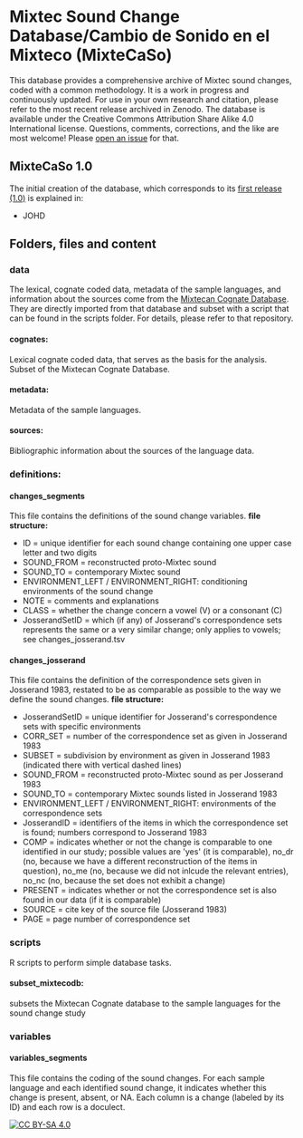 # Mixtec Sound Change Database/Cambio de Sonido en el Mixteco (MixteCaSo)

This database provides a comprehensive archive of Mixtec sound changes, coded with a common methodology. It is a work in progress and continuously updated. For use in your own research and citation, please refer to the most recent release archived in Zenodo. The database is available under the Creative Commons Attribution Share Alike 4.0 International license.
Questions, comments, corrections, and the like are most welcome! Please [open an issue](https://github.com/SAuderset/MixteCaSo/issues/new/choose) for that.


## MixteCaSo 1.0
The initial creation of the database, which corresponds to its [first release (1.0)](https://github.com/SAuderset/mixtecan-cognate-database/releases/tag/v1.0) is explained in:
* JOHD


## Folders, files and content
### data
The lexical, cognate coded data, metadata of the sample languages, and information about the sources come from the [Mixtecan Cognate Database](https://github.com/SAuderset/MixteCoDB). They are directly imported from that database and subset with a script that can be found in the scripts folder. For details, please refer to that repository.
#### cognates:
Lexical cognate coded data, that serves as the basis for the analysis. Subset of the Mixtecan Cognate Database.
#### metadata:
Metadata of the sample languages.
#### sources:
Bibliographic information about the sources of the language data.


### definitions:
#### changes_segments
This file contains the definitions of the sound change variables.
**file structure:**
* ID = unique identifier for each sound change containing one upper case letter and two digits
* SOUND_FROM = reconstructed proto-Mixtec sound
* SOUND_TO = contemporary Mixtec sound
* ENVIRONMENT_LEFT / ENVIRONMENT_RIGHT: conditioning environments of the sound change
* NOTE = comments and explanations
* CLASS = whether the change concern a vowel (V) or a consonant (C)
* JosserandSetID = which (if any) of Josserand's correspondence sets represents the same or a very similar change; only applies to vowels; see changes_josserand.tsv

#### changes_josserand
This file contains the definition of the correspondence sets given in Josserand 1983, restated to be as comparable as possible to the way we define the sound changes.
**file structure:**
* JosserandSetID = unique identifier for Josserand's correspondence sets with specific environments
* CORR_SET = number of the correspondence set as given in Josserand 1983
* SUBSET = subdivision by environment as given in Josserand 1983 (indicated there with vertical dashed lines)
* SOUND_FROM = reconstructed proto-Mixtec sound as per Josserand 1983
* SOUND_TO = contemporary Mixtec sounds listed in Josserand 1983
* ENVIRONMENT_LEFT / ENVIRONMENT_RIGHT: environments of the correspondence sets
* JosserandID = identifiers of the items in which the correspondence set is found; numbers correspond to Josserand 1983
* COMP = indicates whether or not the change is comparable to one identified in our study; possible values are 'yes' (it is comparable), no_dr (no, because we have a different reconstruction of the items in question), no_me (no, because we did not inlcude the relevant entries), no_nc (no, because the set does not exhibit a change)
* PRESENT = indicates whether or not the correspondence set is also found in our data (if it is comparable)
* SOURCE = cite key of the source file (Josserand 1983)
* PAGE = page number of correspondence set


### scripts
R scripts to perform simple database tasks.
#### subset_mixtecodb: 
subsets the Mixtecan Cognate database to the sample languages for the sound change study


### variables
#### variables_segments
This file contains the coding of the sound changes. For each sample language and each identified sound change, it indicates whether this change is present, absent, or NA. Each column is a change (labeled by its ID) and each row is a doculect.


[![CC BY-SA 4.0][cc-by-sa-image]][cc-by-sa]

[cc-by-sa]: http://creativecommons.org/licenses/by-sa/4.0/
[cc-by-sa-image]: https://licensebuttons.net/l/by-sa/4.0/88x31.png
[cc-by-sa-shield]: https://img.shields.io/badge/License-CC%20BY--SA%204.0-lightgrey.svg
